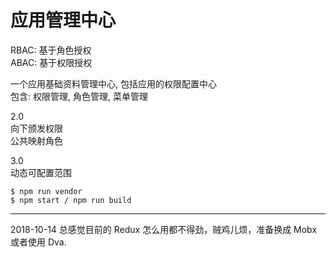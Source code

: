 # 应用管理中心
RBAC: 基于角色授权   
ABAC: 基于权限授权

一个应用基础资料管理中心, 包括应用的权限配置中心  
包含: 权限管理, 角色管理, 菜单管理

2.0  
向下颁发权限   
公共映射角色

3.0  
动态可配置范围  

```
$ npm run vendor
$ npm start / npm run build
```

------
2018-10-14 总感觉目前的 Redux 怎么用都不得劲，贼鸡儿烦，准备换成 Mobx 或者使用 Dva.